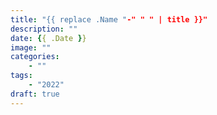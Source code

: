 ```yaml
---
title: "{{ replace .Name "-" " " | title }}"
description: ""
date: {{ .Date }}
image: ""
categories:
    - ""
tags:
    - "2022"
draft: true
---
```


